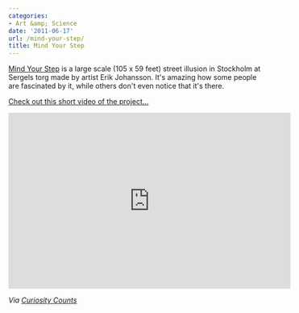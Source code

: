 ```yaml
---
categories:
- Art &amp; Science
date: '2011-06-17'
url: /mind-your-step/
title: Mind Your Step
---
```


<a href="http://alltelleringet.com/generation7/">Mind Your Step</a> is a large scale (105 x 59 feet) street illusion in Stockholm at Sergels torg made by artist Erik Johansson. It's amazing how some people are fascinated by it, while others don't even notice that it's there.

<a href="https://www.youtube.com/watch?v=6pDfC1om4BQ">Check out this short video of the project...</a>

<p align="center"><iframe width="560" height="349" src="https://www.youtube.com/embed/6pDfC1om4BQ?rel=0" frameborder="0" allowfullscreen></iframe></p>

<em>Via <a href="http://curiositycounts.com/post/6353257752/mind-your-step-giant-optical-illusion-in">Curiosity Counts</a></em>